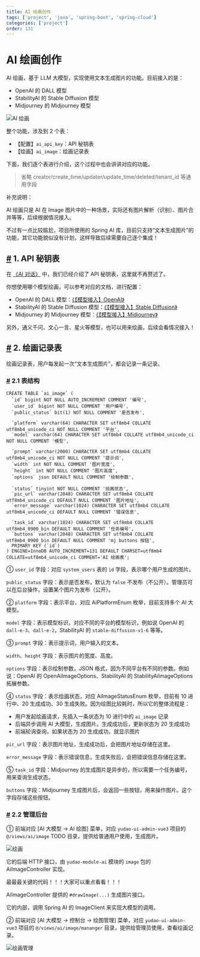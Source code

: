 ```yaml
---
title: AI 绘画创作
tags: ['project', 'java', 'spring-boot', 'spring-cloud']
categories: ['project']
order: 131
---
```

# AI 绘画创作

AI 绘画，基于 LLM 大模型，实现使用文本生成图片的功能。目前接入的是：

 * OpenAI 的 DALL 模型
* StabilityAI 的 Stable Diffusion 模型
* Midjourney 的 Midjourney 模型

 ![AI 绘画](https://doc.iocoder.cn/img/AI%E6%89%8B%E5%86%8C/AI%E7%BB%98%E7%94%BB/%E7%BB%98%E7%94%BB.png)

 整个功能，涉及到 2 个表：

 * 【配置】`ai_api_key`：API 秘钥表
* 【绘画】`ai_image`：绘画记录表

 下面，我们逐个表进行介绍，这个过程中也会讲讲对应的功能。

 
> 省略 creator/create\_time/updater/update\_time/deleted/tenant\_id 等通用字段

 补充说明：

 AI 绘画只是 AI 在 Image 图片中的一种场景，实际还有图片解析（识别）、图片合并等等，后续根据情况接入。

 不过有一点比较尴尬，项目所使用的 Spring AI 库，目前只支持“文本生成图片”的功能，其它功能貌似没有计划，这样导致后续需要自己逐个集成！

 ## [#](#_1-api-秘钥表) 1. API 秘钥表

 在 [《AI 对话》](/ai/chat/) 中，我们已经介绍了 API 秘钥表，这里就不再赘述了。

 你想使用哪个模型绘画，可以参考对应的文档，进行配置：

 * OpenAI 的 DALL 模型：[《【模型接入】OpenAI》](/ai/openai)
* StabilityAI 的 Stable Diffusion 模型：[《【模型接入】Stable Diffusion》](/ai/stable-diffusion)
* Midjourney 的 Midjourney 模型：[《【模型接入】Midjourney》](/ai/midjourney)

 另外，通义千问、文心一言、星火等模型，也可以用来绘画，后续会看情况接入！

 ## [#](#_2-绘画记录表) 2. 绘画记录表

 绘画记录表，用户每发起一次“文本生成图片”，都会记录一条记录。

 ### [#](#_2-1-表结构) 2.1 表结构

 
```
CREATE TABLE `ai_image` (
  `id` bigint NOT NULL AUTO_INCREMENT COMMENT '编号',
  `user_id` bigint NOT NULL COMMENT '用户编号',
  `public_status` bit(1) NOT NULL COMMENT '是否发布',

  `platform` varchar(64) CHARACTER SET utf8mb4 COLLATE utf8mb4_unicode_ci NOT NULL COMMENT '平台',
  `model` varchar(64) CHARACTER SET utf8mb4 COLLATE utf8mb4_unicode_ci NOT NULL COMMENT '模型',
  
  `prompt` varchar(2000) CHARACTER SET utf8mb4 COLLATE utf8mb4_unicode_ci NOT NULL COMMENT '提示词',
  `width` int NOT NULL COMMENT '图片宽度',
  `height` int NOT NULL COMMENT '图片高度',
  `options` json DEFAULT NULL COMMENT '绘制参数',
  
  `status` tinyint NOT NULL COMMENT '绘画状态',
  `pic_url` varchar(2048) CHARACTER SET utf8mb4 COLLATE utf8mb4_unicode_ci DEFAULT NULL COMMENT '图片地址',
  `error_message` varchar(1024) CHARACTER SET utf8mb4 COLLATE utf8mb4_unicode_ci DEFAULT NULL COMMENT '错误信息',
  
  `task_id` varchar(1024) CHARACTER SET utf8mb4 COLLATE utf8mb4_0900_bin DEFAULT NULL COMMENT '任务编号',
  `buttons` varchar(2048) CHARACTER SET utf8mb4 COLLATE utf8mb4_0900_bin DEFAULT NULL COMMENT 'mj buttons 按钮',
  PRIMARY KEY (`id`)
) ENGINE=InnoDB AUTO_INCREMENT=131 DEFAULT CHARSET=utf8mb4 COLLATE=utf8mb4_unicode_ci COMMENT='AI 绘画表';

```
① `user_id` 字段：对应 `system_users` 表的 `id` 字段，表示哪个用户生成的图片。

 `public_status` 字段：表示是否发布，默认为 `false` 不发布（不公开）。管理员可以在后台操作，设置某个图片为发布（公开）。

 ② `platform` 字段：表示平台，对应 AiPlatformEnum 枚举，目前支持多个 AI 大模型。

 `model` 字段：表示模型标识，对应不同的平台的模型标识，例如说 OpenAI 的 `dall-e-3`、`dall-e-2`，StabilityAI 的 `stable-diffusion-v1-6` 等等。

 ③ `prompt` 字段：表示提示词，用户输入的文本。

 `width`、`height` 字段：表示图片的宽度、高度。

 `options` 字段：表示绘制参数，JSON 格式，因为不同平台有不同的参数。例如说：OpenAI 的 OpenAiImageOptions、StabilityAI 的 StabilityAiImageOptions 拓展参数。

 ④ `status` 字段：表示绘画状态，对应 AiImageStatusEnum 枚举，目前有 10 进行中、20 生成成功、30 生成失败。因为绘图比较耗时，所以它的整体流程是：

 * 用户发起绘画请求，先插入一条状态为 10 进行中的 `ai_image` 记录
* 后端异步调用 AI 大模型，生成图片。生成成功后，更新状态为 20 生成成功
* 前端轮询查询，如果状态为 20 生成成功，就显示图片

 `pic_url` 字段：表示图片地址，生成成功后，会把图片地址存储在这里。

 `error_message` 字段：表示错误信息，生成失败后，会把错误信息存储在这里。

 ⑤ `task_id` 字段：Midjourney 的生成图片是异步的，所以需要一个任务编号，用来查询生成状态。

 `buttons` 字段：Midjourney 生成图片后，会返回一些按钮，用来操作图片。这个字段存储这些按钮。

 ### [#](#_2-2-管理后台) 2.2 管理后台

 ① 前端对应 [AI 大模型 -> AI 绘图] 菜单，对应 `yudao-ui-admin-vue3` 项目的 `@/views/ai/image` TODO 目录，提供给普通用户使用，生成图片。

 ![绘画](https://doc.iocoder.cn/img/AI%E6%89%8B%E5%86%8C/AI%E7%BB%98%E7%94%BB/%E7%BB%98%E7%94%BB.png)

 它的后端 HTTP 接口，由 `yudao-module-ai` 模块的 `image` 包的 AiImageController 实现。

 最最最关键的代码！！！大家可以重点看看！！！

 AiImageController 提供的 `#drawImage(...)` 生成图片接口。

 它的内部，调用 Spring AI 的 ImageClient 来实现大模型的调用。

 ② 前端对应 [AI 大模型 -> 控制台 -> 绘图管理] 菜单，对应 `yudao-ui-admin-vue3` 项目的 `@/views/ai/image/mananger` 目录，提供给管理员使用，查看绘画记录。

 ![绘画管理](https://doc.iocoder.cn/img/AI%E6%89%8B%E5%86%8C/AI%E7%BB%98%E7%94%BB/%E7%BB%98%E7%94%BB%E7%AE%A1%E7%90%86.png)

